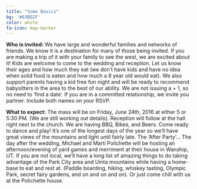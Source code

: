 ```yaml
---
title: "Some Basics"
bg: '#63BD2F'
color: white
fa-icon: map-marker
---
```


**Who is invited:**
We have large and wonderful families and networks of friends.  We know it is a destination for many of those being invited.  If you are making a trip of it with your family to see the west, we are excited about it!  Kids are welcome to come to the wedding and reception.  Let us know their ages and how much they eat (we don’t have kids and have no idea when solid food is eaten and how much a 8 year old would eat).  We also support parents having a kid free fun night and will be ready to recommend babysitters in the area to the best of our ability.  We are not issuing a + 1, so no need to ‘find a date’.  If you are in a committed relationship, we invite you partner.  Include both names on your RSVP.

**What to expect:**
The mass will be on Friday, June 24th, 2016 at either 5 or 5:30 PM.  (We are still working out details).  Reception will follow at the hall right next to the church.  We are having BBQ, Bikes, and Beers.  Come ready to dance and play!  It’s one of the longest days of the year so we’ll have great views of the mountains and light until fairly late.
The ‘After Party’... The day after the wedding, Michael and Marti Polichette will be hosting an afternoon/evening of yard games and merriment at their house in Wanship, UT.  If you are not local, we’ll have a long list of amazing things to do taking advantage of the Park City area and Uinta mountains while having a home-base to eat and rest at.  (Paddle boarding, hiking, whiskey tasting, Olympic Park, secret fairy gardens, and on and on and on).  Or just come chill with us at the Polichette house.
